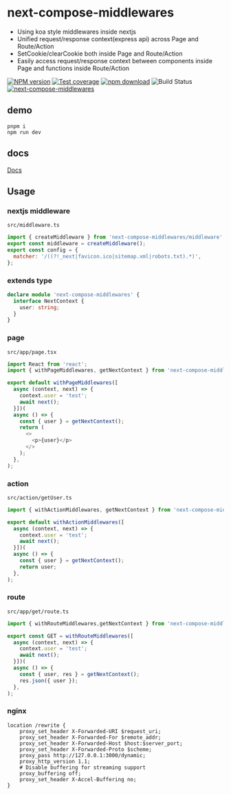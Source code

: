 # next-compose-middlewares
- Using koa style middlewares inside nextjs
- Unified request/response context(express api) across Page and Route/Action
- SetCookie/clearCookie both inside Page and Route/Action
- Easily access request/response context between components inside Page and functions inside Route/Action 

[![NPM version][npm-image]][npm-url]
[![Test coverage][coveralls-image]][coveralls-url]
[![npm download][download-image]][download-url]
![Build Status](https://github.com/yiminghe/next-compose-middlewares/actions/workflows/ci.yaml/badge.svg)
[![next-compose-middlewares](https://img.shields.io/endpoint?url=https://cloud.cypress.io/badge/simple/5v7p13/main&style=flat&logo=cypress)](https://cloud.cypress.io/projects/5v7p13/runs)

[npm-image]: http://img.shields.io/npm/v/next-compose-middlewares.svg?style=flat-square
[npm-url]: http://npmjs.org/package/next-compose-middlewares
[coveralls-image]: https://img.shields.io/coveralls/yiminghe/next-compose-middlewares.svg?style=flat-square
[coveralls-url]: https://coveralls.io/r/yiminghe/next-compose-middlewares?branch=main
[node-image]: https://img.shields.io/badge/node.js-%3E=_18.0-green.svg?style=flat-square
[node-url]: http://nodejs.org/download/
[download-image]: https://img.shields.io/npm/dm/next-compose-middlewares.svg?style=flat-square
[download-url]: https://npmjs.org/package/next-compose-middlewares


## demo

```
pnpm i
npm run dev
```

## docs

[Docs](https://github.com/yiminghe/next-compose-middlewares/blob/main/docs/index.md)

## Usage

### nextjs middleware
`src/middleware.ts`

```js
import { createMiddleware } from 'next-compose-middlewares/middleware';
export const middleware = createMiddleware();
export const config = {
  matcher: '/((?!_next|favicon.ico|sitemap.xml|robots.txt).*)',
};
```

### extends type

```ts
declare module 'next-compose-middlewares' {
  interface NextContext {
    user: string;
  }
}
```

### page
`src/app/page.tsx`

```js
import React from 'react';
import { withPageMiddlewares, getNextContext } from 'next-compose-middlewares';

export default withPageMiddlewares([
  async (context, next) => {
    context.user = 'test';
    await next();
  }])(
  async () => {
    const { user } = getNextContext();
    return (
      <>
        <p>{user}</p>
      </>
    );
  },
);
```

### action
`src/action/getUser.ts`

```js
import { withActionMiddlewares, getNextContext } from 'next-compose-middlewares';

export default withActionMiddlewares([
  async (context, next) => {
    context.user = 'test';
    await next();
  }])(
  async () => {
    const { user } = getNextContext();
    return user;
  },
);
```

### route
`src/app/get/route.ts`

```js
import { withRouteMiddlewares,getNextContext } from 'next-compose-middlewares';

export const GET = withRouteMiddlewares([
  async (context, next) => {
    context.user = 'test';
    await next();
  }])(
  async () => {
    const { user, res } = getNextContext();
    res.json({ user });
  },
);
```

### nginx

```
location /rewrite {
    proxy_set_header X-Forwarded-URI $request_uri;
    proxy_set_header X-Forwarded-For $remote_addr;
    proxy_set_header X-Forwarded-Host $host:$server_port;
    proxy_set_header X-Forwarded-Proto $scheme;
    proxy_pass http://127.0.0.1:3000/dynamic;
    proxy_http_version 1.1;
    # Disable buffering for streaming support
    proxy_buffering off;
    proxy_set_header X-Accel-Buffering no;
}
```